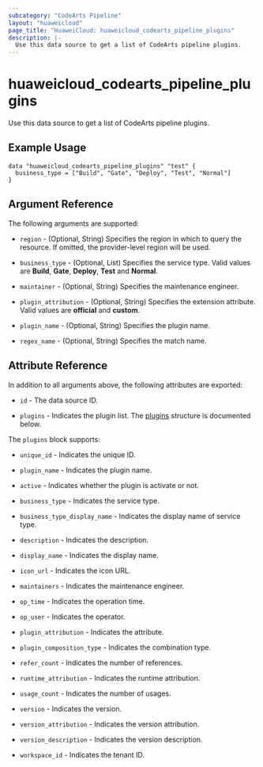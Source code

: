 ```yaml
---
subcategory: "CodeArts Pipeline"
layout: "huaweicloud"
page_title: "HuaweiCloud: huaweicloud_codearts_pipeline_plugins"
description: |-
  Use this data source to get a list of CodeArts pipeline plugins.
---
```


# huaweicloud_codearts_pipeline_plugins

Use this data source to get a list of CodeArts pipeline plugins.

## Example Usage

```hcl
data "huaweicloud_codearts_pipeline_plugins" "test" {
  business_type = ["Build", "Gate", "Deploy", "Test", "Normal"]
}
```

## Argument Reference

The following arguments are supported:

* `region` - (Optional, String) Specifies the region in which to query the resource.
  If omitted, the provider-level region will be used.

* `business_type` - (Optional, List) Specifies the service type.
  Valid values are **Build**, **Gate**, **Deploy**, **Test** and **Normal**.

* `maintainer` - (Optional, String) Specifies the maintenance engineer.

* `plugin_attribution` - (Optional, String) Specifies the extension attribute.
  Valid values are **official** and **custom**.

* `plugin_name` - (Optional, String) Specifies the plugin name.

* `regex_name` - (Optional, String) Specifies the match name.

## Attribute Reference

In addition to all arguments above, the following attributes are exported:

* `id` - The data source ID.

* `plugins` - Indicates the plugin list.
  The [plugins](#attrblock--plugins) structure is documented below.

<a name="attrblock--plugins"></a>
The `plugins` block supports:

* `unique_id` - Indicates the unique ID.

* `plugin_name` - Indicates the plugin name.

* `active` - Indicates whether the plugin is activate or not.

* `business_type` - Indicates the service type.

* `business_type_display_name` - Indicates the display name of service type.

* `description` - Indicates the description.

* `display_name` - Indicates the display name.

* `icon_url` - Indicates the icon URL.

* `maintainers` - Indicates the maintenance engineer.

* `op_time` - Indicates the operation time.

* `op_user` - Indicates the operator.

* `plugin_attribution` - Indicates the attribute.

* `plugin_composition_type` - Indicates the combination type.

* `refer_count` - Indicates the number of references.

* `runtime_attribution` - Indicates the runtime attribution.

* `usage_count` - Indicates the number of usages.

* `version` - Indicates the version.

* `version_attribution` - Indicates the version attribution.

* `version_description` - Indicates the version description.

* `workspace_id` - Indicates the tenant ID.

